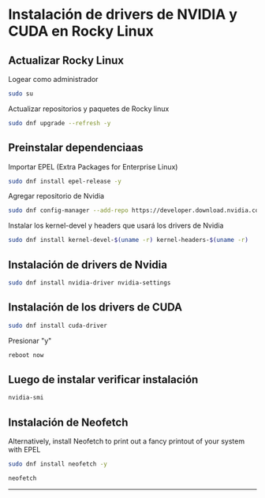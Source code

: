 ﻿

# Instalación de drivers de NVIDIA y CUDA en Rocky Linux

## Actualizar Rocky Linux

Logear como administrador
```sh
sudo su
```
Actualizar repositorios y paquetes de Rocky linux
```sh
sudo dnf upgrade --refresh -y
```

## Preinstalar dependenciaas 

Importar EPEL (Extra Packages for Enterprise Linux) 
```sh
sudo dnf install epel-release -y
```
Agregar repositorio de Nvidia
```sh
sudo dnf config-manager --add-repo https://developer.download.nvidia.com/compute/cuda/repos/rhel8/x86_64/cuda-rhel8.repo
```
Instalar los kernel-devel y headers que usará los drivers de Nvidia
```sh
sudo dnf install kernel-devel-$(uname -r) kernel-headers-$(uname -r)
```
## Instalación de drivers de Nvidia
```sh
sudo dnf install nvidia-driver nvidia-settings
```

## Instalación de los drivers de CUDA
```sh
sudo dnf install cuda-driver
```
Presionar "y"
```sh
reboot now
```

## Luego de instalar verificar instalación
```sh
nvidia-smi
```
## Instalación de Neofetch

Alternatively, install Neofetch to print out a fancy printout of your system with EPEL
```sh
sudo dnf install neofetch -y
```
```sh
neofetch
```

----------------------------------------------------------------------------
